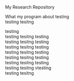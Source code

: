 My Research Repository 

What my program about 
testing\
testing
tesitng

testing\
testing
tesitng
testing\
testing
tesitng
testing\
testing
tesitng
testing\
testing
tesitng
testing\
testing
tesitng
testing\
testing
tesitng
testing\
testing
tesitng
vtesting\
testing
tesitng
